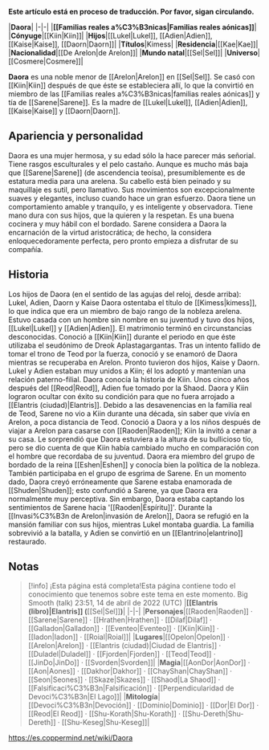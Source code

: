 **Este artículo está en proceso de traducción. Por favor, sigan circulando.**


|**Daora**|
|-|-|
|**[[Familias reales a%C3%B3nicas\|Familias reales aónicas]]**|
|**Cónyuge**|[[Kiin\|Kiin]]|
|**Hijos**|[[Lukel\|Lukel]], [[Adien\|Adien]], [[Kaise\|Kaise]], [[Daorn\|Daorn]]|
|**Títulos**|Kimess|
|**Residencia**|[[Kae\|Kae]]|
|**Nacionalidad**|[[De Arelon\|de Arelon]]|
|**Mundo natal**|[[Sel\|Sel]]|
|**Universo**|[[Cosmere\|Cosmere]]|

**Daora** es una noble menor de [[Arelon\|Arelon]] en [[Sel\|Sel]]. Se casó con [[Kiin\|Kiin]] después de que éste se estableciera allí, lo que la convirtió en miembro de las [[Familias reales a%C3%B3nicas\|familias reales aónicas]] y tía de [[Sarene\|Sarene]]. Es la madre de [[Lukel\|Lukel]], [[Adien\|Adien]], [[Kaise\|Kaise]] y [[Daorn\|Daorn]].

## Apariencia y personalidad
Daora es una mujer hermosa, y su edad sólo la hace parecer más señorial. Tiene rasgos esculturales y el pelo castaño. Aunque es mucho más baja que [[Sarene\|Sarene]] (de ascendencia teoísa), presumiblemente es de estatura media para una arelena. Su cabello está bien peinado y su maquillaje es sutil, pero llamativo. Sus movimientos son excepcionalmente suaves y elegantes, incluso cuando hace un gran esfuerzo.
Daora tiene un comportamiento amable y tranquilo, y es inteligente y observadora. Tiene mano dura con sus hijos, que la quieren y la respetan. Es una buena cocinera y muy hábil con el bordado. Sarene considera a Daora la encarnación de la virtud aristocrática; de hecho, la considera enloquecedoramente perfecta, pero pronto empieza a disfrutar de su compañía.

## Historia
  Los hijos de Daora (en el sentido de las agujas del reloj, desde arriba): Lukel, Adien, Daorn y Kaise
Daora ostentaba el título de [[Kimess\|kimess]], lo que indica que era un miembro de bajo rango de la nobleza arelena. Estuvo casada con un hombre sin nombre en su juventud y tuvo dos hijos, [[Lukel\|Lukel]] y [[Adien\|Adien]]. El matrimonio terminó en circunstancias desconocidas.
Conoció a [[Kiin\|Kiin]] durante el periodo en que éste utilizaba el seudónimo de Dreok Aplastagargantas. Tras un intento fallido de tomar el trono de Teod por la fuerza, conoció y se enamoró de Daora mientras se recuperaba en Arelon. Pronto tuvieron dos hijos, Kaise y Daorn. Lukel y Adien estaban muy unidos a Kiin; él los adoptó y mantenían una relación paterno-filial. Daora conocía la historia de Kiin.
Unos cinco años después del [[Reod\|Reod]], Adien fue tomado por la Shaod. Daora y Kiin lograron ocultar con éxito su condición para que no fuera arrojado a [[Elantris (ciudad)\|Elantris]].
Debido a las desavenencias en la familia real de Teod, Sarene no vio a Kiin durante una década, sin saber que vivía en Arelon, a poca distancia de Teod. Conoció a Daora y a los niños después de viajar a Arelon para casarse con [[Raoden\|Raoden]]; Kiin la invitó a cenar a su casa. Le sorprendió que Daora estuviera a la altura de su bullicioso tío, pero se dio cuenta de que Kiin había cambiado mucho en comparación con el hombre que recordaba de su juventud.
Daora era miembro del grupo de bordado de la reina [[Eshen\|Eshen]] y conocía bien la política de la nobleza. También participaba en el grupo de esgrima de Sarene. En un momento dado, Daora creyó erróneamente que Sarene estaba enamorada de [[Shuden\|Shuden]]; esto confundió a Sarene, ya que Daora era normalmente muy perceptiva. Sin embargo, Daora estaba captando los sentimientos de Sarene hacia '[[Raoden\|Espíritu]]'.
Durante la [[Invasi%C3%B3n de Arelon\|invasión de Arelon]], Daora se refugió en la mansión familiar con sus hijos, mientras Lukel montaba guardia. La familia sobrevivió a la batalla, y Adien se convirtió en un [[Elantrino\|elantrino]] restaurado.

## Notas

> [!info] ¡Esta página está completa!Esta página contiene todo el conocimiento que tenemos sobre este tema en este momento.
Big Smooth (talk) 23:51, 14 de abril de 2022 (UTC)
|**[[Elantris (libro)\|Elantris]] (**[[Sel\|Sel]]**)**|
|-|-|
|**Personajes**|[[Raoden\|Raoden]] · [[Sarene\|Sarene]] · [[Hrathen\|Hrathen]] · [[Dilaf\|Dilaf]] · [[Galladon\|Galladon]] · [[Eventeo\|Eventeo]] · [[Kiin\|Kiin]] · [[Iadon\|Iadon]] · [[Roial\|Roial]]|
|**Lugares**|[[Opelon\|Opelon]] · [[Arelon\|Arelon]] · [[Elantris (ciudad)\|Ciudad de Elantris]] · [[Duladel\|Duladel]] · [[Fjorden\|Fjorden]] · [[Teod\|Teod]] · [[JinDo\|JinDo]] · [[Svorden\|Svorden]]|
|**Magia**|[[AonDor\|AonDor]] · [[Aon\|Aones]] · [[Dakhor\|Dakhor]] · [[ChayShan\|ChayShan]] · [[Seon\|Seones]] · [[Skaze\|Skazes]] · [[Shaod\|La Shaod]] · [[Falsificaci%C3%B3n\|Falsificación]] · [[Perpendicularidad de Devoci%C3%B3n\|El Lago]]|
|**Mitología**|[[Devoci%C3%B3n\|Devoción]] · [[Dominio\|Dominio]] · [[Dor\|El Dor]] · [[Reod\|El Reod]] · [[Shu-Korath\|Shu-Korath]] · [[Shu-Dereth\|Shu-Dereth]] · [[Shu-Keseg\|Shu-Keseg]]|



https://es.coppermind.net/wiki/Daora